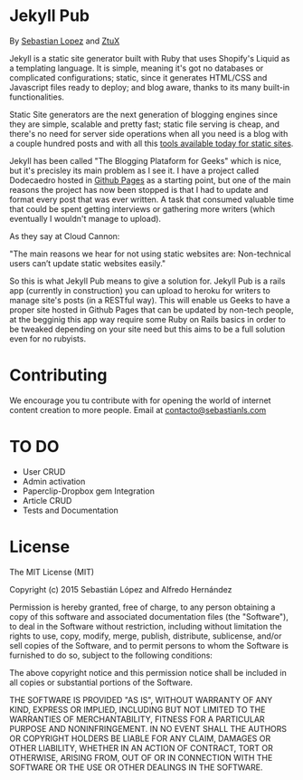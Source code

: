 # Jekyll Pub

By [Sebastian Lopez](http://github.com/sebastian9) and [ZtuX](http://github.com/ztux)

Jekyll is a static site generator built with Ruby that uses Shopify's Liquid as a templating language. It is simple, meaning it's got no databases or complicated configurations; static, since it generates HTML/CSS and Javascript files ready to deploy; and blog aware, thanks to its many built-in functionalities.

Static Site generators are the next generation of blogging engines since they are simple, scalable and pretty fast; static file serving is cheap, and there's no need for server side operations when all you need is a blog with a couple hundred posts and with all this [tools available today for static sites](http://cloudcannon.com/tips/2014/12/12/the-ultimate-list-of-services-for-static-websites.html). 

Jekyll has been called "The Blogging Plataform for Geeks" which is nice, but it's precisley its main problem as I see it. I have a project called Dodecaedro hosted in [Github Pages](http://dodecaedro.mx) as a starting point, but one of the main reasons the project has now been stopped is that I had to update and format every post that was ever written. A task that consumed valuable time that could be spent getting interviews or gathering more writers (which eventually I wouldn't manage to upload).

As they say at Cloud Cannon:

"The main reasons we hear for not using static websites are: Non-technical users can’t update static websites easily."

So this is what Jekyll Pub means to give a solution for. Jekyll Pub is a rails app (currently in construction) you can upload to heroku for writers to manage site's posts (in a RESTful way). This will enable us Geeks to have a proper site hosted in Github Pages that can be updated by non-tech people, at the begginig this app way require some Ruby on Rails basics in order to be tweaked depending on your site need but this aims to be a full solution even for no rubyists.

# Contributing

We encourage you tu contribute with for opening the world of internet content creation to more people. Email at contacto@sebastianls.com

# TO DO

+ User CRUD
+ Admin activation
+ Paperclip-Dropbox gem Integration
+ Article CRUD
+ Tests and Documentation

# License

The MIT License (MIT)

Copyright (c) 2015 Sebastián López and Alfredo Hernández

Permission is hereby granted, free of charge, to any person obtaining a copy
of this software and associated documentation files (the "Software"), to deal
in the Software without restriction, including without limitation the rights
to use, copy, modify, merge, publish, distribute, sublicense, and/or sell
copies of the Software, and to permit persons to whom the Software is
furnished to do so, subject to the following conditions:

The above copyright notice and this permission notice shall be included in
all copies or substantial portions of the Software.

THE SOFTWARE IS PROVIDED "AS IS", WITHOUT WARRANTY OF ANY KIND, EXPRESS OR
IMPLIED, INCLUDING BUT NOT LIMITED TO THE WARRANTIES OF MERCHANTABILITY,
FITNESS FOR A PARTICULAR PURPOSE AND NONINFRINGEMENT. IN NO EVENT SHALL THE
AUTHORS OR COPYRIGHT HOLDERS BE LIABLE FOR ANY CLAIM, DAMAGES OR OTHER
LIABILITY, WHETHER IN AN ACTION OF CONTRACT, TORT OR OTHERWISE, ARISING FROM,
OUT OF OR IN CONNECTION WITH THE SOFTWARE OR THE USE OR OTHER DEALINGS IN
THE SOFTWARE.
